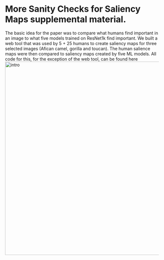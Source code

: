 # More Sanity Checks for Saliency Maps supplemental material.
The basic idea for the paper was to compare what humans find important in an image to what five models trained on ResNet1k find important.
We built a web tool that was used by 5 + 25 humans to create saliency maps for three selected images (Afican camel, gorilla and toucan). 
The human salience maps were then compared to saliency maps created by five ML models. 
All code for this, for the exception of the web tool, can be found here
<img width="632" alt="intro" src="https://user-images.githubusercontent.com/477262/173864658-4fcce9c4-3981-447a-a27e-c90c8e6b01a5.PNG">
